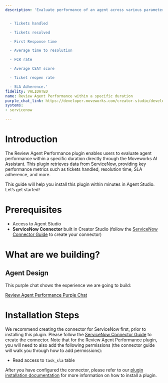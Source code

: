 ```yaml
---
description: 'Evaluate performance of an agent across various parameters


  - Tickets handled

  - Tickets resolved

  - First Response time

  - Average time to resolution

  - FCR rate

  - Average CSAT score

  - Ticket reopen rate

  - SLA Adherence.'
fidelity: VALIDATED
name: Review Agent Performance within a specific duration
purple_chat_link: https://developer.moveworks.com/creator-studio/developer-tools/purple-chat?conversation=%7B%22startTimestamp%22%3A%2211%3A43+AM%22%2C%22messages%22%3A%5B%7B%22parts%22%3A%5B%7B%22richText%22%3A%22I+want+to+review+agent+performance.%22%7D%5D%2C%22role%22%3A%22user%22%7D%2C%7B%22parts%22%3A%5B%7B%22richText%22%3A%22Okay%2C+I+can+help+with+that.+Which+agent%27s+performance+would+you+like+to+review%3F%22%7D%5D%2C%22role%22%3A%22assistant%22%7D%2C%7B%22parts%22%3A%5B%7B%22richText%22%3A%22Leslie+Knope%22%7D%5D%2C%22role%22%3A%22user%22%7D%2C%7B%22parts%22%3A%5B%7B%22richText%22%3A%22And+for+what+time+period%3F%22%7D%5D%2C%22role%22%3A%22assistant%22%7D%2C%7B%22parts%22%3A%5B%7B%22richText%22%3A%22Last+Quarter%22%7D%5D%2C%22role%22%3A%22user%22%7D%2C%7B%22parts%22%3A%5B%7B%22richText%22%3A%22Okay%2C+I%27m+pulling+up+Leslie+Knope%27s+performance+data+for+last+quarter.+Here%27s+what+I+found%3A%22%7D%2C%7B%22richText%22%3A%22%3Cp%3E%3Cbr%3E%3C%2Fp%3E%5Cn%3Cp%3E%3Cstrong%3ETickets+Handled%3A%3C%2Fstrong%3E+146%3C%2Fp%3E%5Cn%3Cp%3E%3Cstrong%3ETickets+Resolved%3A%3C%2Fstrong%3E+132%3C%2Fp%3E%5Cn%3Cp%3E%3Cstrong%3EAvg.+Resolution+Time%3A%3C%2Fstrong%3E+4+hours%26nbsp%3B%3C%2Fp%3E%5Cn%3Cp%3E%3Cstrong%3EFCR+Rate%3A%3C%2Fstrong%3E+96%25%26nbsp%3B%3C%2Fp%3E%5Cn%3Cp%3E%3Cstrong%3ESLA+Adherence%3A%3C%2Fstrong%3E+99%25%3C%2Fp%3E%22%7D%2C%7B%22citations%22%3A%5B%7B%22citationTitle%22%3A%22Leslie+Knope+Performance+Data%22%2C%22connectorName%22%3A%22servicenow%22%7D%5D%7D%5D%2C%22role%22%3A%22assistant%22%7D%5D%7D
systems:
- servicenow

---
```

# Introduction

The Review Agent Performance plugin enables users to evaluate agent performance within a specific duration directly through the Moveworks AI Assistant. This plugin retrieves data from ServiceNow, providing key performance metrics such as tickets handled, resolution time, SLA adherence, and more.

This guide will help you install this plugin within minutes in Agent Studio. Let’s get started!

# Prerequisites

- Access to Agent Studio
- **ServiceNow Connector** built in Creator Studio (follow the [ServiceNow Connector Guide](https://developer.moveworks.com/creator-studio/resources/connector?id=servicenow) to create your connector)

# What are we building?

## Agent Design

This purple chat shows the experience we are going to build:

[Review Agent Performance Purple Chat](https://developer.moveworks.com/creator-studio/developer-tools/purple-chat?conversation=%7B%22startTimestamp%22%3A%2211%3A43+AM%22%2C%22messages%22%3A%5B%7B%22parts%22%3A%5B%7B%22richText%22%3A%22I+want+to+review+agent+performance.%22%7D%5D%2C%22role%22%3A%22user%22%7D%2C%7B%22parts%22%3A%5B%7B%22richText%22%3A%22Okay%2C+I+can+help+with+that.+Which+agent%27s+performance+would+you+like+to+review%3F%22%7D%5D%2C%22role%22%3A%22assistant%22%7D%2C%7B%22parts%22%3A%5B%7B%22richText%22%3A%22Leslie+Knope%22%7D%5D%2C%22role%22%3A%22user%22%7D%2C%7B%22parts%22%3A%5B%7B%22richText%22%3A%22And+for+what+time+period%3F%22%7D%5D%2C%22role%22%3A%22assistant%22%7D%2C%7B%22parts%22%3A%5B%7B%22richText%22%3A%22Last+Quarter%22%7D%5D%2C%22role%22%3A%22user%22%7D%2C%7B%22parts%22%3A%5B%7B%22richText%22%3A%22Okay%2C+I%27m+pulling+up+Leslie+Knope%27s+performance+data+for+last+quarter.+Here%27s+what+I+found%3A%22%7D%2C%7B%22richText%22%3A%22%3Cp%3E%3Cbr%3E%3C%2Fp%3E%5Cn%3Cp%3E%3Cstrong%3ETickets+Handled%3A%3C%2Fstrong%3E+146%3C%2Fp%3E%5Cn%3Cp%3E%3Cstrong%3ETickets+Resolved%3A%3C%2Fstrong%3E+132%3C%2Fp%3E%5Cn%3Cp%3E%3Cstrong%3EAvg.+Resolution+Time%3A%3C%2Fstrong%3E+4+hours%26nbsp%3B%3C%2Fp%3E%5Cn%3Cp%3E%3Cstrong%3EFCR+Rate%3A%3C%2Fstrong%3E+96%25%26nbsp%3B%3C%2Fp%3E%5Cn%3Cp%3E%3Cstrong%3ESLA+Adherence%3A%3C%2Fstrong%3E+99%25%3C%2Fp%3E%22%7D%2C%7B%22citations%22%3A%5B%7B%22citationTitle%22%3A%22Leslie+Knope+Performance+Data%22%2C%22connectorName%22%3A%22servicenow%22%7D%5D%7D%5D%2C%22role%22%3A%22assistant%22%7D%5D%7D)

# Installation Steps

We recommend creating the connector for ServiceNow first, prior to installing this plugin. Please follow the [ServiceNow Connector Guide](https://developer.moveworks.com/creator-studio/resources/connector?id=servicenow) to create the connector. Note that for the Review Agent Performance plugin, you will need to also add the following permissions (the connector guide will walk you through how to add permissions):

- Read access to `task_sla` table

After you have configured the connector, please refer to our [plugin installation documentation](https://help.moveworks.com/docs/ai-agent-marketplace) for more information on how to install a plugin.